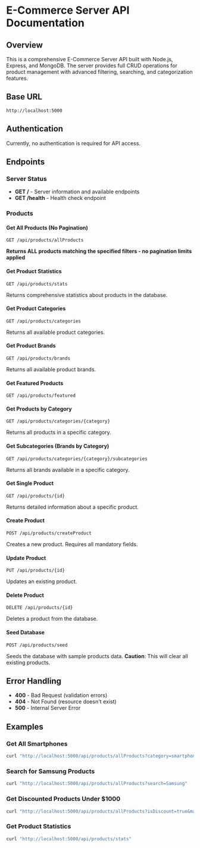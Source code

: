 # E-Commerce Server API Documentation

## Overview

This is a comprehensive E-Commerce Server API built with Node.js, Express, and MongoDB. The server provides full CRUD operations for product management with advanced filtering, searching, and categorization features.



## Base URL

```
http://localhost:5000
```

## Authentication

Currently, no authentication is required for API access.

## Endpoints

### Server Status

- **GET /** - Server information and available endpoints
- **GET /health** - Health check endpoint

### Products

#### Get All Products (No Pagination)

```
GET /api/products/allProducts
```

**Returns ALL products matching the specified filters - no pagination limits applied**



#### Get Product Statistics

```
GET /api/products/stats
```

Returns comprehensive statistics about products in the database.

#### Get Product Categories

```
GET /api/products/categories
```

Returns all available product categories.

#### Get Product Brands

```
GET /api/products/brands
```

Returns all available product brands.

#### Get Featured Products

```
GET /api/products/featured
```



#### Get Products by Category

```
GET /api/products/categories/{category}
```

Returns all products in a specific category.

#### Get Subcategories (Brands by Category)

```
GET /api/products/categories/{category}/subcategories
```

Returns all brands available in a specific category.

#### Get Single Product

```
GET /api/products/{id}
```

Returns detailed information about a specific product.

#### Create Product

```
POST /api/products/createProduct
```

Creates a new product. Requires all mandatory fields.

#### Update Product

```
PUT /api/products/{id}
```

Updates an existing product.

#### Delete Product

```
DELETE /api/products/{id}
```

Deletes a product from the database.

#### Seed Database

```
POST /api/products/seed
```

Seeds the database with sample products data. **Caution**: This will clear all existing products.



## Error Handling

- **400** - Bad Request (validation errors)
- **404** - Not Found (resource doesn't exist)
- **500** - Internal Server Error

## Examples

### Get All Smartphones

```bash
curl "http://localhost:5000/api/products/allProducts?category=smartphone"
```

### Search for Samsung Products

```bash
curl "http://localhost:5000/api/products/allProducts?search=Samsung"
```

### Get Discounted Products Under $1000

```bash
curl "http://localhost:5000/api/products/allProducts?isDiscount=true&maxPrice=1000"
```

### Get Product Statistics

```bash
curl "http://localhost:5000/api/products/stats"
```


